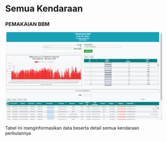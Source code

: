 # Semua Kendaraan

### PEMAKAIAN BBM

![](<../../.gitbook/assets/semua kendaraan.PNG>)

Tabel ini menginformasikan data beserta detail semua kendaraan perbulannya
